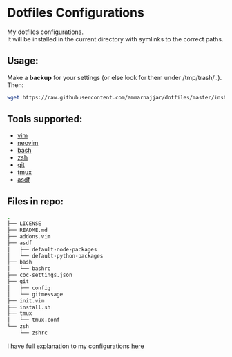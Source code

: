 # Dotfiles Configurations

My dotfiles configurations.  
It will be installed in the current directory with symlinks to the correct paths.  

## Usage:

Make a **backup** for your settings (or else look for them under /tmp/trash/..).  
Then:

```bash
wget https://raw.githubusercontent.com/ammarnajjar/dotfiles/master/install.sh && bash install.sh
```

## Tools supported:

- [vim](https://github.com/vim/vim)
- [neovim](https://github.com/neovim/neovim)
- [bash](https://www.gnu.org/software/bash/)
- [zsh](https://www.zsh.org/)
- [git](https://git-scm.com/)
- [tmux](https://github.com/tmux/tmux)
- [asdf](https://github.com/asdf-vm/asdf)

## Files in repo:

```bash
.
├── LICENSE
├── README.md
├── addons.vim
├── asdf
│   ├── default-node-packages
│   └── default-python-packages
├── bash
│   └── bashrc
├── coc-settings.json
├── git
│   ├── config
│   └── gitmessage
├── init.vim
├── install.sh
├── tmux
│   └── tmux.conf
└── zsh
    └── zshrc
```

I have full explanation to my configurations [here](https://ammarnajjar.github.io/editors/2016/06/19/Vimrc-Adventure/)
